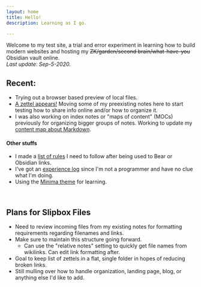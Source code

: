 ```yaml
---
layout: home
title: Hello!
description: Learning as I go.

---
```


Welcome to my test site, a trial and error experiment in learning how to build modern websites and hosting my ~~ZK/garden/second brain/what-have-you~~ Obsidian vault online.
<br>
*Last update: Sep-5-2020.*

## Recent:
- Trying out a browser based preview of local files.
- [A zettel appears!](zets/202007251031-what-is-markdown) Moving some of my preexisting notes here to start testing how to share info online and/or how to organize it.
- I was also working on index notes or "maps of content" (MOCs) previously for organizing bigger groups of notes. Working to update my [content map about Markdown](mocs/%F0%9F%9F%A3MARKDOWN).


#### Other stuffs
- I made a [list of rules](one_pagers/new_format_rules) I need to follow after being used to Bear or Obsidian links.
- I've got an [experience log](one_pagers/xp_log) since I'm not a programmer and have no clue what I'm doing.
- Using the [Minima theme](https://github.com/jekyll/minima) for learning.


<br>


## Plans for Slipbox Files
- Need to review incoming files from my existing notes for formatting requirements regarding filenames and links.
- Make sure to maintain this structure going forward.
	- Can use the "relative notes" setting to quickly get file names from wikilinks. Can edit link formatting after.
- Goal to keep list of zettels in a flat, single folder in hopes of reducing broken links.
- Still mulling over how to handle organization, landing page, blog, or anything else I'd like to add.

<br><br>
